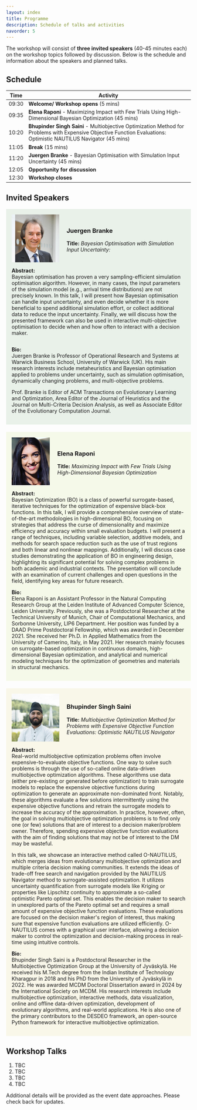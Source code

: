 ```yaml
---
layout: index
title: Programme
description: Schedule of talks and activities
navorder: 5
---
```


The workshop will consist of **three invited speakers** (40-45 minutes each) on the workshop topics followed by discussion. Below is the schedule and information about the speakers and planned talks.

## **Schedule**

| Time   | Activity                                |
|--------|-----------------------------------------|
| 09:30  | **Welcome/ Workshop opens** (5 mins)    |
| 09:35  | **Elena Raponi** - Maximizing Impact with Few Trials Using High-Dimensional Bayesian Optimization (45 mins) |
| 10:20  | **Bhupinder Singh Saini** - Multiobjective Optimization Method for Problems with Expensive Objective Function Evaluations: Optimistic NAUTILUS Navigator (45 mins) |
| 11:05  | **Break** (15 mins)                     |
| 11:20  | **Juergen Branke** - Bayesian Optimisation with Simulation Input Uncertainty (45 mins) |
| 12:05  | **Opportunity for discussion**          |
| 12:30  | **Workshop closes**                     |

## **Invited Speakers**

<div style="background-color: #e9f1e9; padding: 15px; margin-bottom: 20px;">
  <div style="display: flex; flex-direction: column;">
    <div style="display: flex; align-items: center;">
      <img src="/images/juergen_branke_profile.jpg" alt="Juergen Branke" style="width: 130px; height: 130px; margin-right: 20px;">
      <div>
        <h3>Juergen Branke</h3>
        <p><strong>Title:</strong> <em>Bayesian Optimisation with Simulation Input Uncertainty:</em></p>
      </div>
    </div>
      <p><strong>Abstract:</strong><br> Bayesian optimisation has proven a very sampling-efficient simulation optimisation algorithm. However, in many cases, the input parameters of the simulation model (e.g., arrival time distributions) are not precisely known. In this talk, I will present how Bayesian optimisation can handle input uncertainty, and even decide whether it is more beneficial to spend additional simulation effort, or collect additional data to reduce the input uncertainty. Finally, we will discuss how the presented framework can also be used in interactive multi-objective optimisation to decide when and how often to interact with a decision maker.</p>    
    <div>
      <p><strong>Bio:</strong><br>
      Juergen Branke is Professor of Operational Research and Systems at Warwick Business School, University of Warwick (UK). His main research interests include metaheuristics and Bayesian optimisation applied to problems under uncertainty, such as simulation optimisation, dynamically changing problems, and multi-objective problems.</p>
      <p>Prof. Branke is Editor of ACM Transactions on Evolutionary Learning and Optimization, Area Editor of the Journal of Heuristics and the Journal on Multi-Criteria Decision Analysis, as well as Associate Editor of the Evolutionary Computation Journal.</p>
    </div>
  </div>
</div>

<div style="background-color: #f5f9e9; padding: 15px; margin-bottom: 20px;">
  <div style="display: flex; flex-direction: column;">
    <div style="display: flex; align-items: center;">
      <img src="/images/elena_raponi_profile.jpg" alt="Elena Raponi" style="width: 105px; height: 130px; margin-right: 20px;">
      <div>
        <h3>Elena Raponi</h3>
        <p><strong>Title:</strong> <em>Maximizing Impact with Few Trials Using High-Dimensional Bayesian Optimization</em></p>
      </div>
    </div>
    <div>
      <p><strong>Abstract:</strong> <br> Bayesian Optimization (BO) is a class of powerful surrogate-based, iterative techniques for the optimization of expensive black-box functions. In this talk, I will provide a comprehensive overview of state-of-the-art methodologies in high-dimensional BO, focusing on strategies that address the curse of dimensionality and maximize efficiency and accuracy within small evaluation budgets.
I will present a range of techniques, including variable selection, additive models, and methods for search space reduction such as the use of trust regions and both linear and nonlinear mappings. Additionally, I will discuss case studies demonstrating the application of BO in engineering design, highlighting its significant potential for solving complex problems in both academic and industrial contexts. The presentation will conclude with an examination of current challenges and open questions in the field, identifying key areas for future research.
      <p><strong>Bio:</strong><br>
      Elena Raponi is an Assistant Professor in the Natural Computing Research Group at the Leiden Institute of Advanced Computer Science, Leiden University. Previously, she was a Postdoctoral Researcher at the Technical University of Munich, Chair of Computational Mechanics, and Sorbonne University, LIP6 Department. Her position was funded by a DAAD Prime Postdoctoral Fellowship, which was awarded in December 2021. She received her Ph.D. in Applied Mathematics from the University of Camerino, Italy, in May 2021. Her research mainly focuses on surrogate-based optimization in continuous domains, high-dimensional Bayesian optimization, and analytical and numerical modeling techniques for the optimization of geometries and materials in structural mechanics.</p>
    </div>
  </div>
</div>

<div style="background-color: #f9f7e9; padding: 15px; margin-bottom: 20px;">
  <div style="display: flex; flex-direction: column;">
    <div style="display: flex; align-items: center;">
      <img src="/images/Bhupinder_Saini_profile.jpg" alt="Bhupinder Singh Saini" style="width: 130px; height: 130px; margin-right: 20px;">
      <div>
        <h3>Bhupinder Singh Saini</h3>
        <p><strong>Title:</strong> <em>Multiobjective Optimization Method for Problems with Expensive Objective Function Evaluations: Optimistic NAUTILUS Navigator</em></p>
      </div>
    </div>
    <div>
      <p><strong>Abstract:</strong> <br>Real-world multiobjective optimization problems often involve expensive-to-evaluate objective functions. One way to solve such problems is through the use of so-called online data-driven multiobjective optimization algorithms. These algorithms use data (either pre-existing or generated before optimization) to train surrogate models to replace the expensive objective functions during optimization to generate an approximate non-dominated front. Notably, these algorithms evaluate a few solutions intermittently using the expensive objective functions and retrain the surrogate models to increase the accuracy of the approximation. In practice, however, often, the goal in solving multiobjective optimization problems is to find only one (or few) solutions that are of interest to a decision maker/problem owner. Therefore, spending expensive objective function evaluations with the aim of finding solutions that may not be of interest to the DM may be wasteful.</p>
      <p>In this talk, we showcase an interactive method called O-NAUTILUS, which merges ideas from evolutionary multiobjective optimization and multiple criteria decision making communities. It extends the ideas of trade-off free search and navigation provided by the NAUTILUS Navigator method to surrogate-assisted optimization. It utilizes uncertainty quantification from surrogate models like Kriging or properties like Lipschitz continuity to approximate a so-called optimistic Pareto optimal set. This enables the decision maker to search in unexplored parts of the Pareto optimal set and requires a small amount of expensive objective function evaluations. These evaluations are focused on the decision maker's region of interest, thus making sure that expensive function evaluations are utilized efficiently. O-NAUTILUS comes with a graphical user interface, allowing a decision maker to control the optimization and decision-making process in real-time using intuitive controls.</p>
      <p><strong>Bio:</strong><br> Bhupinder Singh Saini is a Postdoctoral Researcher in the Multiobjective Optimization Group at the University of Jyväskylä. He received his M.Tech degree from the Indian Institute of Technology Kharagpur in 2018 and his PhD from the University of Jyväskylä in 2022. He was awarded MCDM Doctoral Dissertation award in 2024 by the International Society on MCDM. His research interests include multiobjective optimization, interactive methods, data visualization, online and offline data-driven optimization, development of evolutionary algorithms, and real-world applications. He is also one of the primary contributors to the DESDEO framework, an open-source Python framework for interactive multiobjective optimization.</p>
    </div>
  </div>
</div>

## Workshop Talks
1. TBC
2. TBC
3. TBC
4. TBC

Additional details will be provided as the event date approaches. Please check back for updates.
